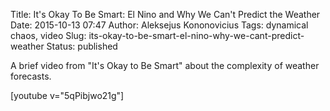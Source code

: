 Title: It's Okay To Be Smart: El Nino and Why We Can't Predict the Weather
Date: 2015-10-13 07:47
Author: Aleksejus Kononovicius
Tags: dynamical chaos, video
Slug: its-okay-to-be-smart-el-nino-why-we-cant-predict-weather
Status: published

A brief video from "It's Okay to Be Smart" about the complexity of weather forecasts.

[youtube v="5qPibjwo21g"]
